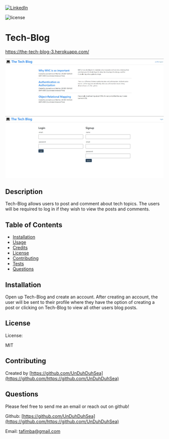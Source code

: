 [![LinkedIn][linkedin-shield]][linkedin-url]

![license](https://img.shields.io/badge/license-MIT-blue)

# Tech-Blog

https://the-tech-blog-3.herokuapp.com/

![tech-blog-posts](imgs/tech-blog-posts.jpg)
![tech-blog-signIn](imgs/tech-blog-signIn.jpg)

## Description

Tech-Blog allows users to post and comment about tech topics. The users will be required to log in if they wish to view the posts and comments.

## Table of Contents

- [Installation](#installation)
- [Usage](#usage)
- [Credits](#credits)
- [License](#license)
- [Contributing](#contributing)
- [Tests](#tests)
- [Questions](#questions)

## Installation

Open up Tech-Blog and create an account. After creating an account, the user will be sent to their profile where they have the option of creating a post or clicking on Tech-Blog to view all other users blog posts.

## License

License:

MIT

## Contributing

Created by [https://github.com/UnDuhDuhSea](https://github.com/https://github.com/UnDuhDuhSea)

## Questions

Please feel free to send me an email or reach out on github!

Github: [https://github.com/UnDuhDuhSea](https://github.com/https://github.com/UnDuhDuhSea)

Email: [tafimba@gmail.com](https://github.com/tafimba@gmail.com)

<!-- MARKDOWN LINKS & IMAGES -->

[linkedin-shield]: https://img.shields.io/badge/-LinkedIn-black.svg?style=for-the-badge&logo=linkedin&colorB=555
[linkedin-url]: www.linkedin.com/in/tyler-abegg
